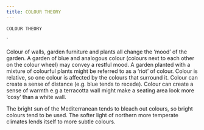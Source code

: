 ```yaml
---
title: COLOUR THEORY
---
```

`COLOUR THEORY`

`

Colour of walls, garden furniture and plants all change the ‘mood’ of the garden.
A garden of blue and analogous colour (colours next to each other on the colour wheel) may convey a restful mood. A garden planted with a mixture of colourful plants might be referred to as a ‘riot’ of colour.
Colour is relative, so one colour is affected by the colours that surround it.
Colour can create a sense of distance (e.g. blue tends to recede).
Colour can create a sense of warmth e.g a terracotta wall might make a seating area look more ‘cosy’ than a white wall.

The bright sun of the Mediterranean tends to bleach out colours, so bright colours tend to be used.
The softer light of northern more temperate climates lends itself to more subtle colours.
